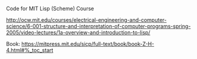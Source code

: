 Code for MIT Lisp (Scheme) Course

http://ocw.mit.edu/courses/electrical-engineering-and-computer-science/6-001-structure-and-interpretation-of-computer-programs-spring-2005/video-lectures/1a-overview-and-introduction-to-lisp/


Book: https://mitpress.mit.edu/sicp/full-text/book/book-Z-H-4.html#%_toc_start

